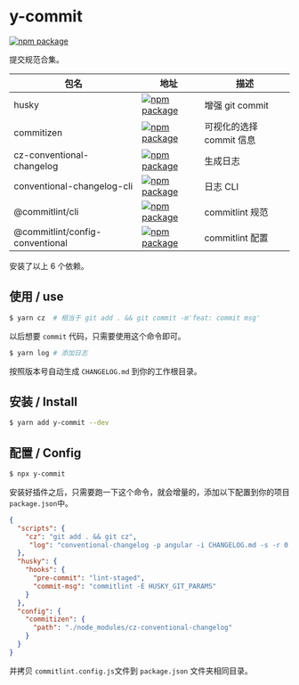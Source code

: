 [npm-badge-y]: https://img.shields.io/npm/v/y-commit.svg
[npm-url-y]: https://www.npmjs.org/package/y-commit

[npm-badge-husky]: https://img.shields.io/npm/v/husky.svg
[npm-url-husky]: https://www.npmjs.org/package/husky

[npm-badge-cz]: https://img.shields.io/npm/v/cz-conventional-changelog.svg
[npm-url-cz]: https://www.npmjs.org/package/cz-conventional-changelog

[npm-badge-commitizen]: https://img.shields.io/npm/v/commitizen.svg
[npm-url-commitizen]: https://www.npmjs.org/package/commitizen

[npm-badge-cli]: https://img.shields.io/npm/v/@commitlint/cli.svg
[npm-url-cli]: https://www.npmjs.org/package/@commitlint/cli

[npm-badge-config]: https://img.shields.io/npm/v/@commitlint/config-conventional.svg
[npm-url-config]: https://www.npmjs.org/package/@commitlint/config-conventional

[npm-badge-changelog]: https://img.shields.io/npm/v/conventional-changelog-cli.svg
[npm-url-changelog]: https://www.npmjs.org/package/conventional-changelog-cli


# y-commit

[![npm package][npm-badge-y]][npm-url-y]

提交规范合集。


|包名| 地址 | 描述 |
|---|---|---|
| husky |[![npm package][npm-badge-husky]][npm-url-husky]| 增强 git commit |
| commitizen |[![npm package][npm-badge-commitizen]][npm-url-commitizen]| 可视化的选择 commit 信息 |
| cz-conventional-changelog |[![npm package][npm-badge-cz]][npm-url-cz]| 生成日志 |
| conventional-changelog-cli |[![npm package][npm-badge-changelog]][npm-url-changelog]| 日志 CLI |
| @commitlint/cli |[![npm package][npm-badge-cli]][npm-url-cli]| commitlint 规范  |
| @commitlint/config-conventional |[![npm package][npm-badge-config]][npm-url-config]| commitlint 配置  |

安装了以上 6 个依赖。


## 使用 / use

```bash
$ yarn cz  # 相当于 git add . && git commit -m'feat: commit msg'
```

以后想要 `commit` 代码，只需要使用这个命令即可。

```bash
$ yarn log # 添加日志
```

按照版本号自动生成 `CHANGELOG.md` 到你的工作根目录。

## 安装 / Install

```bash
$ yarn add y-commit --dev
```

## 配置 / Config

```bash
$ npx y-commit
```

安装好插件之后，只需要跑一下这个命令，就会增量的，添加以下配置到你的项目 `package.json`中。

```json
{
  "scripts": {
    "cz": "git add . && git cz",
     "log": "conventional-changelog -p angular -i CHANGELOG.md -s -r 0 && git add CHANGELOG.md"
  },
  "husky": {
    "hooks": {
      "pre-commit": "lint-staged",
      "commit-msg": "commitlint -E HUSKY_GIT_PARAMS"
    }
  },
  "config": {
    "commitizen": {
      "path": "./node_modules/cz-conventional-changelog"
    }
  }
}
```

并拷贝 `commitlint.config.js`文件到 `package.json` 文件夹相同目录。




